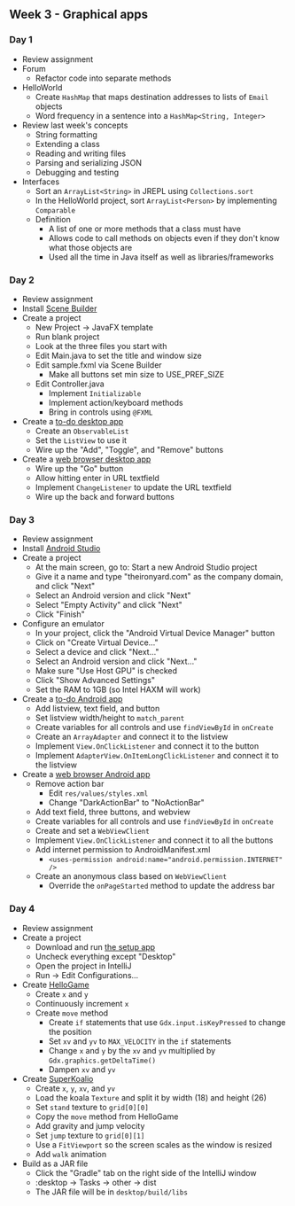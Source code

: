 ## Week 3 - Graphical apps

### Day 1

* Review assignment
* Forum
  * Refactor code into separate methods
* HelloWorld
  * Create `HashMap` that maps destination addresses to lists of `Email` objects
  * Word frequency in a sentence into a `HashMap<String, Integer>`
* Review last week's concepts
  * String formatting
  * Extending a class
  * Reading and writing files
  * Parsing and serializing JSON
  * Debugging and testing
* Interfaces
  * Sort an `ArrayList<String>` in JREPL using `Collections.sort`
  * In the HelloWorld project, sort `ArrayList<Person>` by implementing `Comparable`
  * Definition
    * A list of one or more methods that a class must have
    * Allows code to call methods on objects even if they don't know what those objects are
    * Used all the time in Java itself as well as libraries/frameworks

### Day 2

* Review assignment
* Install [Scene Builder](http://www.oracle.com/technetwork/java/javase/downloads/javafxscenebuilder-1x-archive-2199384.html)
* Create a project
  * New Project -> JavaFX template
  * Run blank project
  * Look at the three files you start with
  * Edit Main.java to set the title and window size
  * Edit sample.fxml via Scene Builder
    * Make all buttons set min size to USE_PREF_SIZE
  * Edit Controller.java
    * Implement `Initializable`
    * Implement action/keyboard methods
    * Bring in controls using `@FXML`
* Create a [to-do desktop app](../projects/ToDoDesktop)
  * Create an `ObservableList`
  * Set the `ListView` to use it
  * Wire up the "Add", "Toggle", and "Remove" buttons
* Create a [web browser desktop app](../projects/BrowserDesktop)
  * Wire up the "Go" button
  * Allow hitting enter in URL textfield
  * Implement `ChangeListener` to update the URL textfield
  * Wire up the back and forward buttons

### Day 3

* Review assignment
* Install [Android Studio](https://developer.android.com/sdk/index.html)
* Create a project
  * At the main screen, go to: Start a new Android Studio project
  * Give it a name and type "theironyard.com" as the company domain, and click "Next"
  * Select an Android version and click "Next"
  * Select "Empty Activity" and click "Next"
  * Click "Finish"
* Configure an emulator
  * In your project, click the "Android Virtual Device Manager" button
  * Click on "Create Virtual Device..."
  * Select a device and click "Next..."
  * Select an Android version and click "Next..."
  * Make sure "Use Host GPU" is checked
  * Click "Show Advanced Settings"
  * Set the RAM to 1GB (so Intel HAXM will work)
* Create a [to-do Android app](../projects/ToDoAndroid)
  * Add listview, text field, and button
  * Set listview width/height to `match_parent`
  * Create variables for all controls and use `findViewById` in `onCreate`
  * Create an `ArrayAdapter` and connect it to the listview
  * Implement `View.OnClickListener` and connect it to the button
  * Implement `AdapterView.OnItemLongClickListener` and connect it to the listview
* Create a [web browser Android app](../projects/BrowserAndroid)
  * Remove action bar
    * Edit `res/values/styles.xml`
    * Change "DarkActionBar" to "NoActionBar"
  * Add text field, three buttons, and webview
  * Create variables for all controls and use `findViewById` in `onCreate`
  * Create and set a `WebViewClient`
  * Implement `View.OnClickListener` and connect it to all the buttons
  * Add internet permission to AndroidManifest.xml
    * `<uses-permission android:name="android.permission.INTERNET" />`
  * Create an anonymous class based on `WebViewClient`
    * Override the `onPageStarted` method to update the address bar

### Day 4

* Review assignment
* Create a project
  * Download and run [the setup app](https://libgdx.badlogicgames.com/download.html)
  * Uncheck everything except "Desktop"
  * Open the project in IntelliJ
  * Run -> Edit Configurations...
* Create [HelloGame](../projects/HelloGame)
  * Create `x` and `y`
  * Continuously increment `x`
  * Create `move` method
    * Create `if` statements that use `Gdx.input.isKeyPressed` to change the position
    * Set `xv` and `yv` to `MAX_VELOCITY` in the `if` statements
    * Change `x` and `y` by the `xv` and `yv` multiplied by `Gdx.graphics.getDeltaTime()`
    * Dampen `xv` and `yv`
* Create [SuperKoalio](../projects/SuperKoalio)
  * Create `x`, `y`, `xv`, and `yv`
  * Load the koala `Texture` and split it by width (18) and height (26)
  * Set `stand` texture to `grid[0][0]`
  * Copy the `move` method from HelloGame
  * Add gravity and jump velocity
  * Set `jump` texture to `grid[0][1]`
  * Use a `FitViewport` so the screen scales as the window is resized
  * Add `walk` animation
* Build as a JAR file
  * Click the "Gradle" tab on the right side of the IntelliJ window
  * :desktop -> Tasks -> other -> dist
  * The JAR file will be in `desktop/build/libs`
